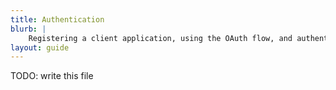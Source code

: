 ```yaml
---
title: Authentication
blurb: |
    Registering a client application, using the OAuth flow, and authenticated API requests.
layout: guide
---
```


TODO: write this file
